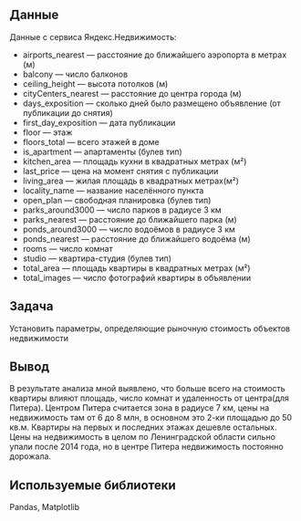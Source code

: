 ## Данные
Данные с сервиса Яндекс.Недвижимость:
- airports_nearest — расстояние до ближайшего аэропорта в метрах (м)
- balcony — число балконов
- ceiling_height — высота потолков (м)
- cityCenters_nearest — расстояние до центра города (м)
- days_exposition — сколько дней было размещено объявление (от публикации до снятия)
- first_day_exposition — дата публикации
- floor — этаж
- floors_total — всего этажей в доме
- is_apartment — апартаменты (булев тип)
- kitchen_area — площадь кухни в квадратных метрах (м²)
- last_price — цена на момент снятия с публикации
- living_area — жилая площадь в квадратных метрах(м²)
- locality_name — название населённого пункта
- open_plan — свободная планировка (булев тип)
- parks_around3000 — число парков в радиусе 3 км
- parks_nearest — расстояние до ближайшего парка (м)
- ponds_around3000 — число водоёмов в радиусе 3 км
- ponds_nearest — расстояние до ближайшего водоёма (м)
- rooms — число комнат
- studio — квартира-студия (булев тип)
- total_area — площадь квартиры в квадратных метрах (м²)
- total_images — число фотографий квартиры в объявлении

## Задача
Установить параметры, определяющие рыночную стоимость объектов недвижимости

## Вывод
В результате анализа мной выявлено, что больше всего на стоимость квартиры влияют площадь, число комнат и удаленность от центра(для Питера). Центром Питера считается зона в радиусе 7 км, цены на недвижимость там от 6 до 8 млн, в основном это 2-ки площадью до 50 кв.м. Квартиры на первых и последних этажах дешевле остальных. Цены на недвижимость в целом по Ленинградской области сильно упали после 2014 года, но в центре Питера недвижимость постоянно дорожала.

## Используемые библиотеки
Pandas, Matplotlib
